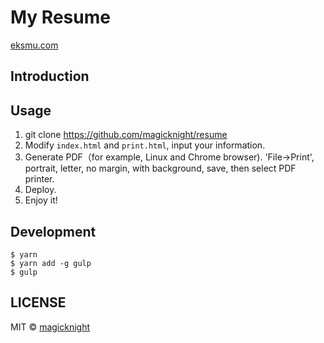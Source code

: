 # My Resume

[eksmu.com](http://eksmu.com)

## Introduction

## Usage

1. git clone https://github.com/magicknight/resume
1. Modify `index.html` and `print.html`, input your information.
1. Generate PDF（for example, Linux and Chrome browser). 'File->Print', portrait, letter, no margin, with background, save, then select PDF printer.
1. Deploy.
1. Enjoy it!

## Development

```
$ yarn
$ yarn add -g gulp
$ gulp
```

## LICENSE

MIT © [magicknight](https://github.com/magicknight/resume)